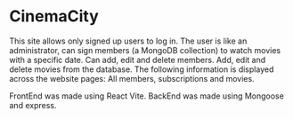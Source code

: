 # CinemaCity

This site allows only signed up users to log in. 
The user is like an administrator, can sign members (a MongoDB collection) to watch movies with a specific date. Can add, edit and delete members. Add, edit and delete movies from the database.
The following information is displayed across the website pages: All members, subscriptions and movies.

FrontEnd was made using React Vite. BackEnd was made using Mongoose and express.
